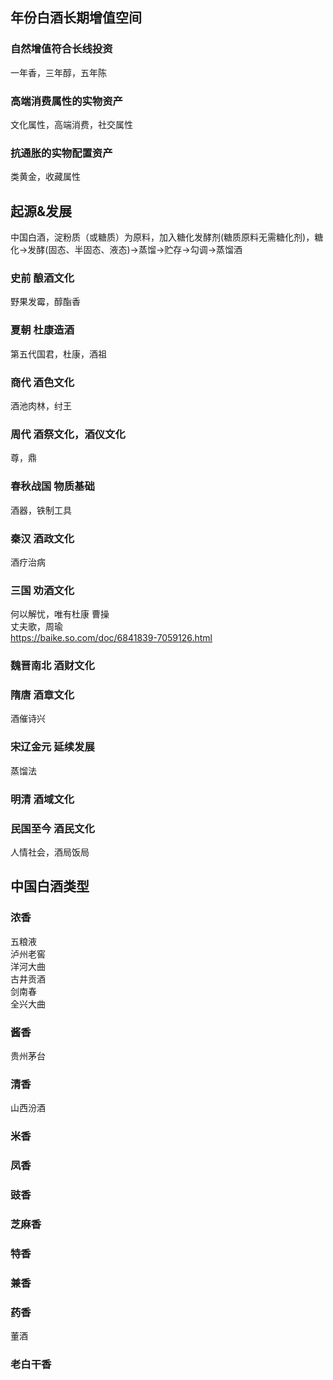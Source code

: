 ## 年份白酒长期增值空间
### 自然增值符合长线投资
一年香，三年醇，五年陈
### 高端消费属性的实物资产
文化属性，高端消费，社交属性
### 抗通胀的实物配置资产
类黄金，收藏属性

## 起源&发展
中国白酒，淀粉质（或糖质）为原料，加入糖化发酵剂(糖质原料无需糖化剂)，糖化->发酵(固态、半固态、液态)->蒸馏->贮存->勾调->蒸馏酒     
### 史前 酿酒文化
野果发霉，醇酯香
### 夏朝 杜康造酒    
第五代国君，杜康，酒祖
### 商代 酒色文化   
酒池肉林，纣王 
### 周代 酒祭文化，酒仪文化   
尊，鼎
### 春秋战国 物质基础
酒器，铁制工具  
### 秦汉  酒政文化  
酒疗治病
### 三国  劝酒文化  
何以解忧，唯有杜康  曹操   
丈夫歌，周瑜   
https://baike.so.com/doc/6841839-7059126.html  
### 魏晋南北  酒财文化  
### 隋唐  酒章文化   
酒催诗兴
### 宋辽金元  延续发展     
蒸馏法
### 明清   酒域文化   
### 民国至今  酒民文化   
人情社会，酒局饭局

## 中国白酒类型
### 浓香
五粮液  
泸州老窖   
洋河大曲   
古井贡酒    
剑南春   
全兴大曲   
### 酱香
贵州茅台
### 清香
山西汾酒
### 米香
### 凤香
### 豉香
### 芝麻香
### 特香
### 兼香
### 药香
董酒
### 老白干香

